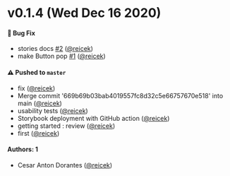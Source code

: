 # v0.1.4 (Wed Dec 16 2020)

#### 🐛 Bug Fix

- stories docs [#2](https://github.com/reicek/learnstorybook-design-system/pull/2) ([@reicek](https://github.com/reicek))
- make Button pop [#1](https://github.com/reicek/learnstorybook-design-system/pull/1) ([@reicek](https://github.com/reicek))

#### ⚠️ Pushed to `master`

- fix ([@reicek](https://github.com/reicek))
- Merge commit '669b69b03bab4019557fc8d32c5e66757670e518' into main ([@reicek](https://github.com/reicek))
- usability tests ([@reicek](https://github.com/reicek))
- Storybook deployment with GitHub action ([@reicek](https://github.com/reicek))
- getting started : review ([@reicek](https://github.com/reicek))
- first ([@reicek](https://github.com/reicek))

#### Authors: 1

- Cesar Anton Dorantes ([@reicek](https://github.com/reicek))
